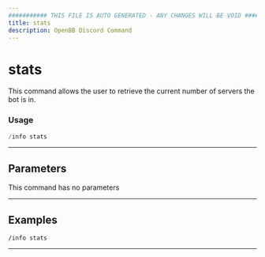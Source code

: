 ```yaml
---
########### THIS FILE IS AUTO GENERATED - ANY CHANGES WILL BE VOID ###########
title: stats
description: OpenBB Discord Command
---
```


# stats

This command allows the user to retrieve the current number of servers the bot is in.

### Usage

```python wordwrap
/info stats
```

---

## Parameters

This command has no parameters

---

## Examples

```
/info stats
```

---
